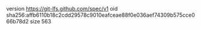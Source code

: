 version https://git-lfs.github.com/spec/v1
oid sha256:affb6110b18c2cdd29578c9010eafceae88f0e036aef74309b575cce066b78d2
size 563
